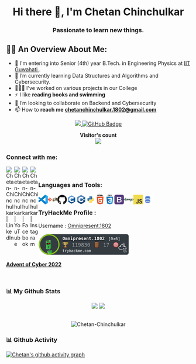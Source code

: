 <h1 align ='center'> Hi there 👋, I'm Chetan Chinchulkar </h1>
<h3 align="center">Passionate to learn new things.</h3>

## 🙋‍♂️ An Overview About Me:

- 🔭 I'm entering into Senior (4th) year B.Tech. in Engineering Physics at <a href="iitg.ac.in"> IIT Guwahati </a> .
- 🌱 I’m currently learning Data Structures and Algorithms and Cybersecurity.
- 🧑🏻‍💻 I've worked on various projects in our College
-  ⚡ I like **reading books and swimming**
- 👯 I’m looking to collaborate on Backend and Cybersecurity
- 📫 How to **reach me** **chetanchinchulkar.1802@gmail.com**


<p align="center"> 
<a href="https://github.com/Meghna-DAS/github-profile-views-counter">
    <img src="https://komarev.com/ghpvc/?username=Chetan-Chinchulkar">
</a>
<a href="https://github.com/SubhamRaoniar28?tab=followers"><img src="https://img.shields.io/github/followers/Chetan-Chinchulkar?label=Followers&style=social" alt="GitHub Badge"></a>
</br>

<p align="center"> 
 <b> Visitor's count </b> <br>
  <img src="https://profile-counter.glitch.me/Chetan-Chinchulkar/count.svg" />
 </p>

<!--
- 🔭 I’m currently working on 
- 🤔 I’m looking for help with ...
- 💬 Ask me about ...
- 📫 How to reach me: ...
- 😄 Pronouns: ...
- ⚡ Fun fact: ...
-->

[facebook]: https://www.facebook.com/chetan.chinchulkar.37/
[instagram]: https://www.instagram.com/chetan.chinchulkar/
[linkedin]: https://www.linkedin.com/in/chetan-chinchulkar/
[youtube]: https://www.youtube.com/channel/UCgcwOE8EdPziTpl4tba8Eag/
[twitter]: https://twitter.com/CMC
<!-- [tryhackme]:  -->
<!-- [hackthebox]:  -->

### Connect with me:
[<img align="left" alt="Chetan-Chinchulkar | LinkedIn" width="22px" src="https://cdn.jsdelivr.net/npm/simple-icons@v3/icons/linkedin.svg" />][linkedin][<img align="left" alt="Chetan-Chinchulkar | YouTube" width="22px" src="https://cdn.jsdelivr.net/npm/simple-icons@v3/icons/youtube.svg" />][youtube]
[<img align="left" alt="Chetan-Chinchulkar | Facebook" width="22px" src="https://cdn.jsdelivr.net/npm/simple-icons@v3/icons/facebook.svg" />][facebook]
[<img align="left" alt="Chetan-Chinchulkar | Instagram" width="22px" src="https://cdn.jsdelivr.net/npm/simple-icons@v3/icons/instagram.svg" />][instagram]

<br />

### Languages and Tools:

[<img align="left" alt="Visual Studio Code" width="26px" src="https://raw.githubusercontent.com/github/explore/80688e429a7d4ef2fca1e82350fe8e3517d3494d/topics/visual-studio-code/visual-studio-code.png" />][youtube]
[<img align="left" alt="Git" width="26px" src="https://raw.githubusercontent.com/github/explore/80688e429a7d4ef2fca1e82350fe8e3517d3494d/topics/git/git.png" />][youtube]
[<img align="left" alt="GitHub" width="26px" src="https://raw.githubusercontent.com/github/explore/78df643247d429f6cc873026c0622819ad797942/topics/github/github.png" />][youtube]


[<img align="left" alt="C" width="26px" src="https://raw.githubusercontent.com/github/explore/80688e429a7d4ef2fca1e82350fe8e3517d3494d/topics/c/c.png" />][youtube]
[<img align="left" alt="C++" width="26px" src="https://raw.githubusercontent.com/github/explore/80688e429a7d4ef2fca1e82350fe8e3517d3494d/topics/cpp/cpp.png" />][youtube]
[<img align="left" alt="Python" width="26px" src="https://raw.githubusercontent.com/github/explore/80688e429a7d4ef2fca1e82350fe8e3517d3494d/topics/python/python.png" />][youtube]


[<img align="left" alt="HTML5" width="26px" src="https://raw.githubusercontent.com/github/explore/80688e429a7d4ef2fca1e82350fe8e3517d3494d/topics/html/html.png" />][youtube]
[<img align="left" alt="CSS3" width="26px" src="https://raw.githubusercontent.com/github/explore/80688e429a7d4ef2fca1e82350fe8e3517d3494d/topics/css/css.png" />][youtube]
[<img align="left" alt="Bootstrap" width="26px" src="https://raw.githubusercontent.com/github/explore/80688e429a7d4ef2fca1e82350fe8e3517d3494d/topics/bootstrap/bootstrap.png" />][youtube]
[<img align="left" alt="Django" width="26px" src="https://raw.githubusercontent.com/github/explore/80688e429a7d4ef2fca1e82350fe8e3517d3494d/topics/django/django.png" />][youtube]

[<img align="left" alt="JavaScript" width="26px" src="https://raw.githubusercontent.com/github/explore/80688e429a7d4ef2fca1e82350fe8e3517d3494d/topics/javascript/javascript.png" />][youtube]
[<img align="left" alt="SQL" width="26px" src="https://raw.githubusercontent.com/github/explore/80688e429a7d4ef2fca1e82350fe8e3517d3494d/topics/sql/sql.png" />][youtube]
<br />

<!--
### Github Stats :
<img src="https://github-readme-stats.vercel.app/api?username=Chetan-Chinchulkar&&show_icons=true&title_color=ffffff&icon_color=bb2acf&text_color=daf7dc&bg_color=151515">

[![hugovk's GitHub stats](https://github-readme-stats.vercel.app/api?username=Chetan-Chinchulkar&count_private=true&show_icons=true&hide_title=true&include_all_commits=true)](https://github.com/anuraghazra/github-readme-stats)
-->
### TryHackMe Profile : 
Username :  [Omnipresent.1802](https://tryhackme.com/p/Omnipresent.1802)

![Tryhackme Profile Badge](https://raw.githubusercontent.com/Chetan-Chinchulkar/Chetan-Chinchulkar/master/assets/thm_propic.png)

**[Advent of Cyber 2022](https://tryhackme-certificates.s3-eu-west-1.amazonaws.com/THM-FHP6GFOSSO.png)**


<!--
https://academy.hackthebox.com/achievement/690830/15


**Profile Badge** :
    
     <script src="https://tryhackme.com/badge/1471836"></script> -->

<!-- <img src="https://tryhackme-badges.s3.amazonaws.com/Omnipresent.1802.png" alt="TryHackMe"> -->
    
<br>

<h3 align="left">📊 My Github Stats</h3>
<p  align="center">
  <img width="48%" src="https://github-readme-stats.vercel.app/api?username=Chetan-Chinchulkar&show_icons=true&theme=github_dark&custom_title=Chetan%27s%20Github%20Stats&count_private=true&include_all_commits=true" />
  <img width="48%" src="https://github-readme-streak-stats.herokuapp.com/?user=Chetan-Chinchulkar&theme=holi-theme&background=0D1117&border=dddddd" /> <br><br>
  </p>
<p align="center">
<img src="https://github-readme-stats.vercel.app/api/top-langs?username=Chetan-Chinchulkar&show_icons=true&locale=en&layout=compact&theme=github_dark" alt="Chetan-Chinchulkar" />
    <!--
    <img align="center" src="https://github-readme-stats.vercel.app/api/top-langs/?username=Chetan-Chinchulkar&theme=dark" />
    -->
</p>

<h3 align="left">📊 Github Activity</h3>

[![Chetan's github activity graph](https://activity-graph.herokuapp.com/graph?username=Chetan-Chinchulkar&line=4c8eda&color=4c8eda&area=true&area_color=2568b4&custom_title=Chetan%27s%20Activity%20Graph&theme=react-dark)](https://github.com/Chetan-Chinchulkar/github-readme-activity-graph)
<br>




<!--
<br>
<h3 align="left">Connect with me:</h3>
<p align="left">
<a href="https://dev.to/gh4abhi" target="blank"><img align="center" src="https://raw.githubusercontent.com/rahuldkjain/github-profile-readme-generator/master/src/images/icons/Social/devto.svg" alt="gh4abhi" height="30" width="40" /></a>
<a href="https://linkedin.com/in/gh4abhi" target="blank"><img align="center" src="https://raw.githubusercontent.com/rahuldkjain/github-profile-readme-generator/master/src/images/icons/Social/linked-in-alt.svg" alt="gh4abhi" height="30" width="40" /></a>
<a href="https://stackoverflow.com/users/14595271" target="blank"><img align="center" src="https://raw.githubusercontent.com/rahuldkjain/github-profile-readme-generator/master/src/images/icons/Social/stack-overflow.svg" alt="14595271" height="30" width="40" /></a>
<a href="https://instagram.com/gh4abhi" target="blank"><img align="center" src="https://raw.githubusercontent.com/rahuldkjain/github-profile-readme-generator/master/src/images/icons/Social/instagram.svg" alt="gh4abhi" height="30" width="40" /></a>
<a href="https://medium.com/@gh4abhi" target="blank"><img align="center" src="https://raw.githubusercontent.com/rahuldkjain/github-profile-readme-generator/master/src/images/icons/Social/medium.svg" alt="@gh4abhi" height="30" width="40" /></a>
<a href="https://www.hackerrank.com/gh4abhi" target="blank"><img align="center" src="https://raw.githubusercontent.com/rahuldkjain/github-profile-readme-generator/master/src/images/icons/Social/hackerrank.svg" alt="gh4abhi" height="30" width="40" /></a>
<a href="https://codeforces.com/profile/gh4abhis" target="blank"><img align="center" src="https://raw.githubusercontent.com/rahuldkjain/github-profile-readme-generator/master/src/images/icons/Social/codeforces.svg" alt="abhishek_s_shrivastava" height="30" width="40" /></a>
<a href="https://www.leetcode.com/gh4abhi" target="blank"><img align="center" src="https://raw.githubusercontent.com/rahuldkjain/github-profile-readme-generator/master/src/images/icons/Social/leet-code.svg" alt="gh4abhi" height="30" width="40" /></a>
<a href="https://www.hackerearth.com/@gh4abhi" target="blank"><img align="center" src="https://raw.githubusercontent.com/rahuldkjain/github-profile-readme-generator/master/src/images/icons/Social/hackerearth.svg" alt="@gh4abhi" height="30" width="40" /></a>
</p>
<br>

## ✨ Top Repositories
<p align = "center">
    <a href="https://github.com/gh4abhi/Data-Structures-and-Algorithms">
        <img align="center" src="https://github-readme-stats.vercel.app/api/pin/?username=gh4abhi&repo=Data-Structures-and-Algorithms&locale=en&border_radius=0&theme=dark" alt="gh4abhi" />
  </a>
      <a href="https://github.com/gh4abhi/VirtuLabs">
        <img align="center" src="https://github-readme-stats.vercel.app/api/pin/?username=gh4abhi&repo=VirtuLabs&locale=en&border_radius=0&theme=dark" alt="gh4abhi" />
  </a>
  <a href="https://github.com/gh4abhi/Stellarus">
        <img align="center" src="https://github-readme-stats.vercel.app/api/pin/?username=gh4abhi&repo=Stellarus&locale=en&border_radius=0&theme=dark" alt="gh4abhi" />
  </a>
<a href="https://github.com/gh4abhi/Terminal-Hacker">
        <img align="center" src="https://github-readme-stats.vercel.app/api/pin/?username=gh4abhi&repo=Terminal-Hacker&locale=en&border_radius=0&theme=dark" alt="gh4abhi" />
  </a>  
  <a href="https://github.com/gh4abhi/Autotype">
        <img align="center" src="https://github-readme-stats.vercel.app/api/pin/?username=gh4abhi&repo=Autotype&locale=en&border_radius=0&theme=dark" alt="gh4abhi" />
  </a>  
  <a href="https://github.com/gh4abhi/Competitive-Programming">
        <img align="center" src="https://github-readme-stats.vercel.app/api/pin/?username=gh4abhi&repo=Competitive-Programming&locale=en&border_radius=0&theme=dark" alt="gh4abhi" />
  </a>  
</p>
-->
